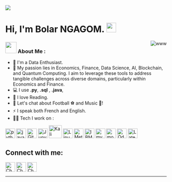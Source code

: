 ![](https://github.com/bolarngagom/bolarngagom/blob/main/Resource/header_.png)
# Hi, I'm Bolar NGAGOM. <img src="https://github.com/bolarngagom/bolarngagom/blob/main/Resource/Hi.gif" width="30" />
<p><img align="right" src="https://github.com/bolarngagom/bolarngagom/blob/main/Resource/Work.gif" alt="www" /></p>

### <img src="https://github.com/bolarngagom/bolarngagom/blob/main/Resource/Developer.gif" width="35" /> About Me :
- 🏦 I'm a Data Enthusiast.
- :eyes: My passion lies in Economics, Finance, Data Science, AI, Blockchain, and Quantum Computing. I aim to leverage these tools to address tangible challenges across diverse domains, particularly within Economics and Finance.
- 💻 I use  **.py**,  **.sql** , **.java**,
- 📖 I love Reading.
- 💬 Let's chat about Football ⚽️ and Music 🎵!
- ⚡ I speak both French and English.
- 🧑‍💻 Tech I work on :

<p align="left">
      <img src="https://www.vectorlogo.zone/logos/python/python-icon.svg" alt="python" width="30" height="30"/>
      <img src="https://www.vectorlogo.zone/logos/java/java-icon.svg" alt="java" width="30" height="30"/> 
      <img src="https://www.vectorlogo.zone/logos/git-scm/git-scm-icon.svg" alt="Git" width="30" height="30"/>
      <img src="https://www.vectorlogo.zone/logos/jupyter/jupyter-icon.svg" alt="Jupyter" width="30" height="30"/>
      <img src="https://github.com/bolarngagom/bolarngagom/blob/main/Resource/Kali.svg" alt="Kali Linux" width="40" height="40"/>
      <img src="https://www.vectorlogo.zone/logos/linux/linux-icon.svg" alt="Linux" width="30" height="30"/>
      <img src="https://github.com/bolarngagom/bolarngagom/blob/main/Resource/MS.png" alt="Metasploit" width="30" height="30"/>
      <img src="https://www.vectorlogo.zone/logos/ibm_cloud/ibm_cloud-icon.svg" alt="IBM Cloud" width="30" height="30"/> 
      <img src="https://www.vectorlogo.zone/logos/mysql/mysql-icon.svg" alt="mysql" width="30" height="30"/>
      <img src="https://www.vectorlogo.zone/logos/mongodb/mongodb-icon.svg" alt="mongodb" width="30" height="30"/>
      <img src="https://github.com/bolarngagom/bolarngagom/blob/main/Resource/odoo.svg" alt="Odoo" width="30" height="30"/>
      <img src="https://upload.wikimedia.org/wikipedia/commons/9/92/LaTeX_logo.svg" alt="Latex" width="30" height="30"/>
     
      
        
      
</p>

## Connect with me:
<p align="left">
   <a href="https://twitter.com/" target="blank"><img align="center"
      src="https://www.vectorlogo.zone/logos/twitter/twitter-tile.svg"
      alt="Chebil Ngagom" height="30" width="30" /></a>
  <a href="https://www.linkedin.com/in/bolarngagom/" target="blank"><img align="center"
      src="https://www.vectorlogo.zone/logos/linkedin/linkedin-icon.svg"
      alt="Chebil Ngagom" height="30" width="30" /></a>
  <a href="https://t.me/OPJ_237" target="blank"><img align="center"
      src="https://www.vectorlogo.zone/logos/telegram/telegram-tile.svg"
      alt="Chebil Ngagom" height="30" width="30" /></a>
      
  

</p>


---
